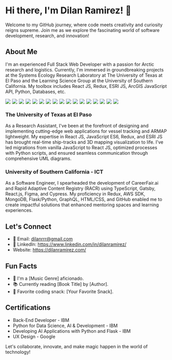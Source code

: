 # Hi there, I'm Dilan Ramirez! 👋

Welcome to my GitHub journey, where code meets creativity and curiosity reigns supreme. Join me as we explore the fascinating world of software development, research, and innovation!

## About Me

I'm an experienced Full Stack Web Developer with a passion for Arctic research and logistics. Currently, I'm immersed in groundbreaking projects at the Systems Ecology Research Laboratory at The University of Texas at El Paso and the Learning Science Group at the University of Southern California. My toolbox includes React JS, Redux, ESRI JS, ArcGIS JavaScript API, Python, Databases, etc.

<div style="display: flex; flex-wrap: wrap;">
    <img src="https://img.shields.io/badge/-HTML5-E34F26?style=flat&logo=html5&logoColor=white" style="margin-right: 5px;">
    <img src="https://img.shields.io/badge/-CSS3-1572B6?style=flat&logo=css3&logoColor=white" style="margin-right: 5px;">
    <img src="https://img.shields.io/badge/-Bootstrap-563D7C?style=flat&logo=bootstrap&logoColor=white" style="margin-right: 5px;">
    <img src="https://img.shields.io/badge/-JavaScript-eed718?style=flat&logo=javascript&logoColor=ffffff" style="margin-right: 5px;">
    <img src="https://img.shields.io/badge/-Sass-cc6699?style=flat&logo=sass&logoColor=ffffff" style="margin-right: 5px;">
    <img src="https://img.shields.io/badge/-React-000000?style=flat&logo=react&logoColor=00c8ff" style="margin-right: 5px;">
    <img src="https://img.shields.io/badge/-MongoDB-4DB33D?style=flat&logo=mongodb&logoColor=FFFFFF" style="margin-right: 5px;">
    <img src="https://img.shields.io/badge/-GraphQL-e535ab?style=flat&logo=graphql&logoColor=FFFFFF" style="margin-right: 5px;">
    <img src="https://img.shields.io/badge/-MySQL-F29111?style=flat&logo=mysql&logoColor=FFFFFF" style="margin-right: 5px;">
    <img src="https://img.shields.io/badge/-Express.js-787878?style=flat" style="margin-right: 5px;">
    <img src="https://img.shields.io/badge/-Node.js-3C873A?style=flat&logo=Node.js&logoColor=white" style="margin-right: 5px;">
    <img src="https://img.shields.io/badge/Amazon_AWS-FF9900?style=flat&logo=amazonaws&logoColor=white" style="margin-right: 5px;">
    <img src="https://img.shields.io/badge/-Progressive%20Web%20Apps-5A0FC8?style=flat" style="margin-right: 5px;">
    <img src="https://img.shields.io/badge/-GIS-5A0FC8?style=flat&logoColor=white" style="margin-right: 5px;">
    <img src="https://img.shields.io/badge/Android-3DDC84?style=flat&logo=android&logoColor=white" style="margin-right: 5px;">
    <img src="https://img.shields.io/badge/GIT-E44C30?style=flat&logo=git&logoColor=white" style="margin-right: 5px;">
    <img src="https://img.shields.io/badge/Python-3776AB?style=flat&logo=python&logoColor=white">
</div>


### The University of Texas at El Paso

As a Research Assistant, I've been at the forefront of designing and implementing cutting-edge web applications for vessel tracking and ARMAP lightweight. My expertise in React JS, JavaScript ES6, Redux, and ESRI JS has brought real-time ship-tracks and 3D mapping visualization to life. I've led migrations from vanilla JavaScript to React JS, optimized processes with Python scripts, and ensured seamless communication through comprehensive UML diagrams.

### University of Southern California - ICT

As a Software Engineer, I spearheaded the development of CareerFair.ai and Rapid Adaptive Content Registry (RACR) using TypeScript, Gatsby, React.js, Figma, and Cypress. My proficiency in Redux, AWS SDK, MongoDB, Flask/Python, GraphQL, HTML/CSS, and GitHub enabled me to create impactful solutions that enhanced mentoring spaces and learning experiences.

## Let's Connect

- 📧 Email: dilanrrr@gmail.com
- 💼 LinkedIn: https://www.linkedin.com/in/dilanramirez/
- Website: https://dilanramirez.com/

## Fun Facts

- 🎵 I'm a [Music Genre] aficionado.
- 📚 Currently reading [Book Title] by [Author].
- 🌟 Favorite coding snack: [Your Favorite Snack].

## Certifications

- Back-End Developer - IBM
- Python for Data Science, AI & Development - IBM
- Developing AI Applications with Python and Flask - IBM
- UX Design - Google

Let's collaborate, innovate, and make magic happen in the world of technology!
